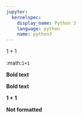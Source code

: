 ```yaml
---
jupyter:
  kernelspec:
    display_name: Python 3
    language: python
    name: python3
---
```


<!-- #raw {"raw_mimetype": "text/latex"} -->
$1+1$
<!-- #endraw -->

<!-- #raw {"raw_mimetype": "text/restructuredtext"} -->
:math:`1+1`
<!-- #endraw -->

<!-- #raw {"raw_mimetype": "text/html"} -->
<b>Bold text<b>
<!-- #endraw -->

<!-- #raw {"raw_mimetype": "text/markdown"} -->
**Bold text**
<!-- #endraw -->

<!-- #raw {"raw_mimetype": "text/x-python"} -->
1 + 1
<!-- #endraw -->

<!-- #raw -->
Not formatted
<!-- #endraw -->
